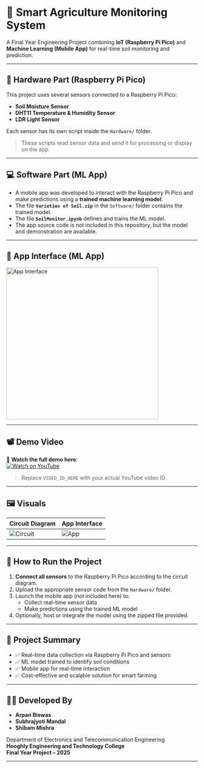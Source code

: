 # 🌱 Smart Agriculture Monitoring System

A Final Year Engineering Project combining **IoT (Raspberry Pi Pico)** and **Machine Learning (Mobile App)** for real-time soil monitoring and prediction.

---

## 🔧 Hardware Part (Raspberry Pi Pico)

This project uses several sensors connected to a Raspberry Pi Pico:

- **Soil Moisture Sensor**
- **DHT11 Temperature & Humidity Sensor**
- **LDR Light Sensor**

Each sensor has its own script inside the `Hardware/` folder.

> These scripts read sensor data and send it for processing or display on the app.

---

## 💻 Software Part (ML App)

- A mobile app was developed to interact with the Raspberry Pi Pico and make predictions using a **trained machine learning model**.
- The file **`Varieties of Soil.zip`** in the `Software/` folder contains the trained model.
- The file **`SoilMonitor.ipynb`** defines and trains the ML model.
- The app source code is not included in this repository, but the model and demonstration are available.

---

## 📱 App Interface (ML App)

<img src="images/app_interface.png" alt="App Interface" width="400"/>

---

## 📽️ Demo Video

🎥 **Watch the full demo here**:  
[![Watch on YouTube](https://img.youtube.com/vi/VIDEO_ID_HERE/0.jpg)](https://www.youtube.com/watch?v=VIDEO_ID_HERE)

> Replace `VIDEO_ID_HERE` with your actual YouTube video ID.

---

## 🖼️ Visuals

| Circuit Diagram           | App Interface              |
|---------------------------|----------------------------|
| ![Circuit](images/circuit_diagram.png) | ![App](images/app_interface.png) |

---

## 🚀 How to Run the Project

1. **Connect all sensors** to the Raspberry Pi Pico according to the circuit diagram.
2. Upload the appropriate sensor code from the `Hardware/` folder.
3. Launch the mobile app (not included here) to:
   - Collect real-time sensor data
   - Make predictions using the trained ML model
4. Optionally, host or integrate the model using the zipped file provided.

---

## 📄 Project Summary

- ✅ Real-time data collection via Raspberry Pi Pico and sensors
- ✅ ML model trained to identify soil conditions
- ✅ Mobile app for real-time interaction
- ✅ Cost-effective and scalable solution for smart farming

---

## 👨‍💻 Developed By

- **Arpan Biswas**
- **Subhrajyoti Mandal**
- **Shibam Mishra**

Department of Electronics and Telecommunication Engineering  
**Hooghly Engineering and Technology College**  
**Final Year Project – 2025**

---
